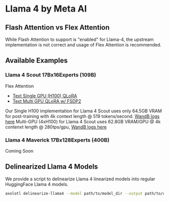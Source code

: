 # Llama 4 by Meta AI

## Flash Attention vs Flex Attention

While Flash Attention to support is "enabled" for Llama-4, the upstream implementation is not correct and usage of Flex Attention is recommended.

## Available Examples

### Llama 4 Scout 17Bx16Experts (109B)

Flex Attention
- [Text Single GPU (H100) QLoRA](./scout-qlora-single-h100-flex.yaml)
- [Text Multi GPU QLoRA w/ FSDP2](./scout-qlora-flexattn-fsdp2.yaml)

[//]: # (Flash Attention &#40;Do not use&#41;)

[//]: # (- [Multi-Modal/Vision QLoRA w/ FSDP1]&#40;./scout-vision-qlora-fsdp.yaml&#41;)

[//]: # (- [Text Single GPU &#40;H100&#41; QLoRA]&#40;./scout-qlora-single-h100.yaml&#41;)

[//]: # (- [Text Multi GPU QLoRA w/ FSDP1]&#40;./scout-qlora-fsdp1.yaml&#41;)

Our Single H100 implementation for Llama 4 Scout uses only 64.5GB VRAM for post-training with 4k context length @ 519 tokens/second. [WandB logs here](https://wandb.ai/axolotl-ai/llama4-flexattn-qlora/runs/wpie7dkj)
Multi-GPU (4xH100) for Llama 4 Scout uses 62.8GB VRAM/GPU @ 4k contenxt length @ 280tps/gpu, [WandB logs here](https://wandb.ai/axolotl-ai/llama4-flexattn-qlora/runs/2lkezdj8)

### Llama 4 Maverick 17Bx128Experts (400B)

Coming Soon

## Delinearized Llama 4 Models

We provide a script to delinearize Llama 4 linearized models into regular HuggingFace Llama 4 models.

```bash
axolotl delinearize-llama4 --model path/to/model_dir --output path/to/output_dir
```
